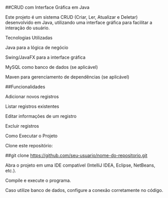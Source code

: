 ##CRUD com Interface Gráfica em Java

  Este projeto é um sistema CRUD (Criar, Ler, Atualizar e Deletar) desenvolvido em Java, utilizando uma interface gráfica para facilitar a interação do usuário.

  Tecnologias Utilizadas

  Java para a lógica de negócio

  Swing/JavaFX para a interface gráfica

  MySQL como banco de dados (se aplicável)
  
  Maven para gerenciamento de dependências (se aplicável)

##Funcionalidades

  Adicionar novos registros

  Listar registros existentes

  Editar informações de um registro

  Excluir registros

  Como Executar o Projeto

  Clone este repositório:

##git clone https://github.com/seu-usuario/nome-do-repositorio.git

  Abra o projeto em uma IDE compatível (IntelliJ IDEA, Eclipse, NetBeans, etc.).

  Compile e execute o programa.

  Caso utilize banco de dados, configure a conexão corretamente no código.
